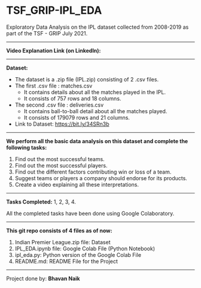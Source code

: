 # TSF_GRIP-IPL_EDA
Exploratory Data Analysis on the IPL dataset collected from 2008-2019 as part of the TSF - GRIP July 2021.

------------------------------------------------------------------------------------------
**Video Explanation Link (on LinkedIn):** 

------------------------------------------------------------------------------------------
**Dataset:**
- The dataset is a .zip file (IPL.zip) consisting of 2 .csv files.
- The first .csv file : matches.csv
    - It contains details about all the matches played in the IPL.
    - It consists of 757 rows and 18 columns.
- The second .csv file : deliveries.csv
    - It contains ball-to-ball detail about all the matches played.
    - It consists of 179079 rows and 21 columns.
- Link to Dataset: https://bit.ly/34SRn3b

------------------------------------------------------------------------------------------
**We perform all the basic data analysis on this dataset and complete the following tasks:**
1. Find out the most successful teams.
2. Find out the most successful players.
3. Find out the different factors contributing win or loss of a team.
4. Suggest teams or players a company should endorse for its products.
5. Create a video explaining all these interpretations.

------------------------------------------------------------------------------------------
**Tasks Completed:** 1, 2, 3, 4. 

All the completed tasks have been done using Google Colaboratory.

------------------------------------------------------------------------------------------
**This git repo consists of 4 files as of now:**
1. Indian Premier League.zip file: Dataset
2. IPL_EDA.ipynb file: Google Colab File (Python Notebook)
3. ipl_eda.py: Python version of the Google Colab File
4. README.md: README File for the Project

------------------------------------------------------------------------------------------
Project done by: **Bhavan Naik**
